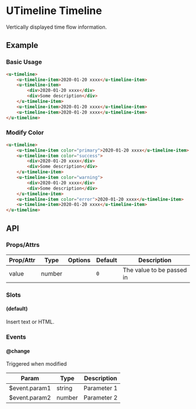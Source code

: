 <!-- The README.md is automatically generated based on api.yaml and docs/*.md for easy viewing on GitHub and NPM. If you need to modify, please view the source file -->

# UTimeline Timeline

Vertically displayed time flow information.

## Example
### Basic Usage

``` html
<u-timeline>
    <u-timeline-item>2020-01-20 xxxx</u-timeline-item>
    <u-timeline-item>
        <div>2020-01-20 xxxx</div>
        <div>Some description</div>
    </u-timeline-item>
    <u-timeline-item>2020-01-20 xxxx</u-timeline-item>
    <u-timeline-item>2020-01-20 xxxx</u-timeline-item>
</u-timeline>
```

### Modify Color

``` html
<u-timeline>
    <u-timeline-item color="primary">2020-01-20 xxxx</u-timeline-item>
    <u-timeline-item color="success">
        <div>2020-01-20 xxxx</div>
        <div>Some description</div>
    </u-timeline-item>
    <u-timeline-item color="warning">
        <div>2020-01-20 xxxx</div>
        <div>Some description</div>
    </u-timeline-item>
    <u-timeline-item color="error">2020-01-20 xxxx</u-timeline-item>
    <u-timeline-item>2020-01-20 xxxx</u-timeline-item>
</u-timeline>
```

## API
### Props/Attrs

| Prop/Attr | Type | Options | Default | Description |
| --------- | ---- | ------- | ------- | ----------- |
| value | number | | `0` | The value to be passed in |

### Slots

#### (default)

Insert text or HTML.

### Events

#### @change

Triggered when modified

| Param | Type | Description |
| ----- | ---- | ----------- |
| $event.param1 | string | Parameter 1 |
| $event.param2 | number | Parameter 2 |
